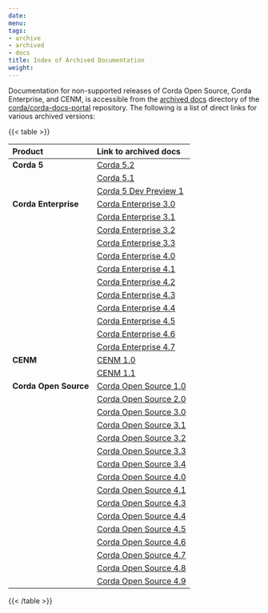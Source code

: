 ```yaml
---
date: 
menu:
tags:
- archive
- archived
- docs
title: Index of Archived Documentation
weight: 
---
```


Documentation for non-supported releases of Corda Open Source, Corda Enterprise, and CENM, is accessible from the [archived docs](https://github.com/corda/corda-docs-portal/tree/main/content/en/archived-docs) directory of the [corda/corda-docs-portal](https://github.com/corda/corda-docs-portal) repository. The following is a list of direct links for various archived versions:

{{< table >}}

| Product          | Link to archived docs                                              | 
| :--------------------- | :-------------- | 
| **Corda 5**   | [Corda 5.2](https://github.com/corda/corda-docs-portal/tree/main/content/en/archived-docs/corda-5/5.2) | 
|               | [Corda 5.1](https://github.com/corda/corda-docs-portal/tree/main/content/en/archived-docs/corda-5/5.1) | 
|               | [Corda 5 Dev Preview 1](https://github.com/corda/corda-docs-portal/tree/main/content/en/archived-docs/corda-5/5.0-dev-preview-1) | 
| **Corda Enterprise**   | [Corda Enterprise 3.0](https://github.com/corda/corda-docs-portal/tree/main/content/en/archived-docs/corda-enterprise/3.0) | 
|    | [Corda Enterprise 3.1](https://github.com/corda/corda-docs-portal/tree/main/content/en/archived-docs/corda-enterprise/3.1) | 
|    | [Corda Enterprise 3.2](https://github.com/corda/corda-docs-portal/tree/main/content/en/archived-docs/corda-enterprise/3.2) | 
|    | [Corda Enterprise 3.3](https://github.com/corda/corda-docs-portal/tree/main/content/en/archived-docs/corda-enterprise/3.3) | 
|    | [Corda Enterprise 4.0](https://github.com/corda/corda-docs-portal/tree/main/content/en/archived-docs/corda-enterprise/4.0) | 
|    | [Corda Enterprise 4.1](https://github.com/corda/corda-docs-portal/tree/main/content/en/archived-docs/corda-enterprise/4.1) | 
|    | [Corda Enterprise 4.2](https://github.com/corda/corda-docs-portal/tree/main/content/en/archived-docs/corda-enterprise/4.2) | 
|    | [Corda Enterprise 4.3](https://github.com/corda/corda-docs-portal/tree/main/content/en/archived-docs/corda-enterprise/4.3) | 
|    | [Corda Enterprise 4.4](https://github.com/corda/corda-docs-portal/tree/main/content/en/archived-docs/corda-enterprise/4.4) |
|    | [Corda Enterprise 4.5](https://github.com/corda/corda-docs-portal/tree/main/content/en/archived-docs/corda-enterprise/4.5) |
|    | [Corda Enterprise 4.6](https://github.com/corda/corda-docs-portal/tree/main/content/en/archived-docs/corda-enterprise/4.6) | 
|    | [Corda Enterprise 4.7](https://github.com/corda/corda-docs-portal/tree/main/content/en/archived-docs/corda-enterprise/4.7) | 
| **CENM**  | [CENM 1.0](https://github.com/corda/corda-docs-portal/tree/main/content/en/archived-docs/CENM/1.0) | 
|   | [CENM 1.1](https://github.com/corda/corda-docs-portal/tree/main/content/en/archived-docs/CENM/1.1) | 
| **Corda Open Source**  | [Corda Open Source 1.0](https://github.com/corda/corda-docs-portal/tree/main/content/en/archived-docs/corda-os/1.0) | 
|   | [Corda Open Source 2.0](https://github.com/corda/corda-docs-portal/tree/main/content/en/archived-docs/corda-os/2.0) | 
|   | [Corda Open Source 3.0](https://github.com/corda/corda-docs-portal/tree/main/content/en/archived-docs/corda-os/3.0) | 
|   | [Corda Open Source 3.1](https://github.com/corda/corda-docs-portal/tree/main/content/en/archived-docs/corda-os/3.1) | 
|   | [Corda Open Source 3.2](https://github.com/corda/corda-docs-portal/tree/main/content/en/archived-docs/corda-os/3.2) | 
|   | [Corda Open Source 3.3](https://github.com/corda/corda-docs-portal/tree/main/content/en/archived-docs/corda-os/3.3) | 
|   | [Corda Open Source 3.4](https://github.com/corda/corda-docs-portal/tree/main/content/en/archived-docs/corda-os/3.4) | 
|   | [Corda Open Source 4.0](https://github.com/corda/corda-docs-portal/tree/main/content/en/archived-docs/corda-os/4.0) | 
|   | [Corda Open Source 4.1](https://github.com/corda/corda-docs-portal/tree/main/content/en/archived-docs/corda-os/4.1) |  
|   | [Corda Open Source 4.3](https://github.com/corda/corda-docs-portal/tree/main/content/en/archived-docs/corda-os/4.3) | 
|   | [Corda Open Source 4.4](https://github.com/corda/corda-docs-portal/tree/main/content/en/archived-docs/corda-os/4.4) | 
|   | [Corda Open Source 4.5](https://github.com/corda/corda-docs-portal/tree/main/content/en/archived-docs/corda-os/4.5) | 
|   | [Corda Open Source 4.6](https://github.com/corda/corda-docs-portal/tree/main/content/en/archived-docs/corda-os/4.6) | 
|   | [Corda Open Source 4.7](https://github.com/corda/corda-docs-portal/tree/main/content/en/archived-docs/corda-os/4.7) | 
|   | [Corda Open Source 4.8](https://github.com/corda/corda-docs-portal/tree/main/content/en/archived-docs/corda-os/4.8) | 
|   | [Corda Open Source 4.9](https://github.com/corda/corda-docs-portal/tree/main/content/en/archived-docs/corda-os/4.9) | 

{{< /table >}}
